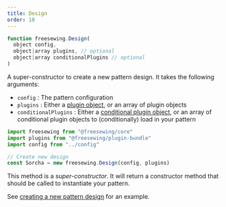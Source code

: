 ```yaml
---
title: Design 
order: 10
---
```


```js
function freesewing.Design(
  object config, 
  object|array plugins, // optional
  object|array conditionalPlugins // optional
) 
```

A super-constructor to create a new pattern design. 
It takes the following arguments:

 - `config` : The pattern configuration
 - `plugins` : Either a [plugin object](/guides/plugins/), or an array of plugin objects
 - `conditionalPlugins` : Either a [conditional plugin object](/guides/plugins/conditionally-loading-build-time-plugins/), or an array 
 of conditional plugin objects to (conditionally) load in your pattern

```js
import freesewing from "@freesewing/core"
import plugins from "@freesewing/plugin-bundle"
import config from "../config"

// Create new design
const Sorcha = new freesewing.Design(config, plugins)
```

<Tip>

This method is a *super-constructor*. It will return a constructor 
method that should be called to instantiate your pattern. 

See [creating a new pattern design](/howtos/core/new-design/) for an example.

</Tip>

